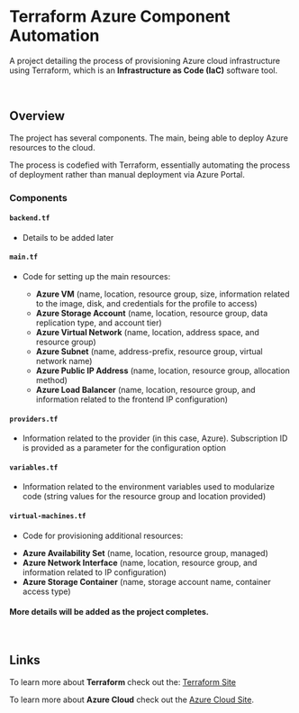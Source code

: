 # Terraform Azure Component Automation
A project detailing the process of provisioning Azure cloud infrastructure using Terraform, which is an **Infrastructure as Code (IaC)** software tool.

<br />

## Overview ##

The project has several components. The main, being able to deploy Azure resources to the cloud. 

The process is codefied with Terraform, essentially automating the process of deployment rather than manual deployment via Azure Portal.

### Components ###

#### `backend.tf` ####

- Details to be added later

#### `main.tf` ####
<ul>
    <li>Code for setting up the main resources:</li>
    <ul>
        <li><b>Azure VM</b> (name, location, resource group, size, information related to the image, disk, and credentials for the profile to access)</li>
        <li><b>Azure Storage Account</b> (name, location, resource group, data replication type, and account tier)</li>
        <li><b>Azure Virtual Network</b> (name, location, address space, and resource group)</li>
        <li><b>Azure Subnet</b> (name, address-prefix, resource group, virtual network name)</li>
        <li><b>Azure Public IP Address</b> (name, location, resource group, allocation method)</li>
        <li><b>Azure Load Balancer</b> (name, location, resource group, and information related to the frontend IP configuration)</li>
    </ul>
</ul>

#### `providers.tf` ####
- Information related to the provider (in this case, Azure). Subscription ID is provided as a parameter for the configuration option

#### `variables.tf`
- Information related to the environment variables used to modularize code (string values for the resource group and location provided)

#### `virtual-machines.tf`
- Code for provisioning additional resources:
<ul>
    <li><b>Azure Availability Set</b> (name, location, resource group, managed)</li>
    <li><b>Azure Network Interface</b> (name, location, resource group, and information related to IP configuration)</li>
    <li><b>Azure Storage Container</b> (name, storage account name, container access type)</li>
</ul>

#### More details will be added as the project completes.
<br />

## Links

To learn more about <b>Terraform</b> check out the: [Terraform Site](https://www.terraform.io/)

To learn more about <b>Azure Cloud</b> check out the [Azure Cloud Site](https://azure.microsoft.com/).
